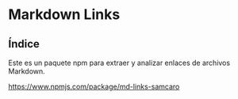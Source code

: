 # Markdown Links

## Índice

Este es un paquete npm para extraer y analizar enlaces de archivos Markdown.

https://www.npmjs.com/package/md-links-samcaro

